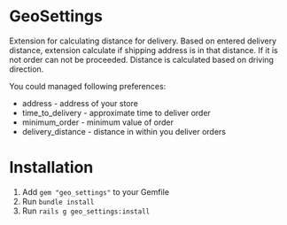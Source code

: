 GeoSettings
===========

Extension for calculating distance for delivery. Based on entered delivery distance, extension calculate if shipping address is in that distance. If it is not order can not be proceeded. Distance is calculated based on driving direction.

You could managed following preferences:

* address - address of your store
* time_to_delivery - approximate time to deliver order
* minimum_order - minimum value of order
* delivery_distance - distance in within you deliver orders

Installation
============

1. Add `gem "geo_settings"` to your Gemfile
1. Run `bundle install`
1. Run `rails g geo_settings:install`